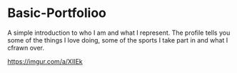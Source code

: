 # Basic-Portfolioo

A simple introduction to who I am and what I represent.
The profile tells you some of the things I love doing, some of the sports I take part in and what I
cfrawn over.

https://imgur.com/a/XIIEk
